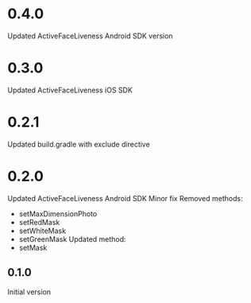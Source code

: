 # 0.4.0
Updated ActiveFaceLiveness Android SDK version
# 0.3.0
Updated ActiveFaceLiveness iOS SDK
# 0.2.1
Updated build.gradle with exclude directive
# 0.2.0
Updated ActiveFaceLiveness Android SDK
Minor fix
Removed methods:
- setMaxDimensionPhoto
- setRedMask
- setWhiteMask
- setGreenMask
Updated method:
- setMask
## 0.1.0
Initial version
